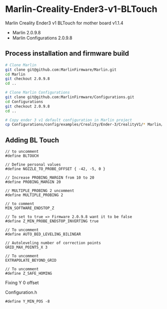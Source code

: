 # Marlin-Creality-Ender3-v1-BLTouch
Marlin Creality Ender3 v1 BLTouch for mother board v1.1.4


- Marlin 2.0.9.8
- Marlin Configurations 2.0.9.8


## Process installation and firmware build

```bash
# Clone Marlin
git clone git@github.com:MarlinFirmware/Marlin.git
cd Marlin
git checkout 2.0.9.8
cd ..

# Clone Marlin Configurations
git clone git@github.com:MarlinFirmware/Configurations.git
cd Configurations
git checkout 2.0.9.8
cd ..

# Copy ender 3 v1 default configuration in Marlin project
cp Configurations/config/examples/Creality/Ender-3/CrealityV1/* Marlin/Marlin/
```


## Adding BL Touch

```
// to uncomment
#define BLTOUCH

// Define personal values
#define NOZZLE_TO_PROBE_OFFSET { -42, -5, 0 }

// Increase PROBING_MARGIN from 10 to 20
#define PROBING_MARGIN 20

// MULTIPLE_PROBING 2 uncomment
#define MULTIPLE_PROBING 2

// to comment
MIN_SOFTWARE_ENDSTOP_Z

// To set to true => Firmware 2.0.9.8 want it to be false
#define Z_MIN_PROBE_ENDSTOP_INVERTING true

// To uncomment
#define AUTO_BED_LEVELING_BILINEAR

// Autoleveling number of correction points
GRID_MAX_POINTS_X 3

// To uncomment
EXTRAPOLATE_BEYOND_GRID

// To uncomment
#define Z_SAFE_HOMING

```

Fixing Y 0 offset

Configuration.h
```
#define Y_MIN_POS -8
```
